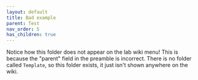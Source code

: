 ```yaml
---
layout: default
title: Bad example
parent: Test
nav_order: 5
has_children: true
---
```


Notice how this folder does not appear on the lab wiki menu! This is because the "parent" field in the preamble is incorrect. There is no folder called `Template`, so this folder exists, it just isn't shown anywhere on the wiki.

